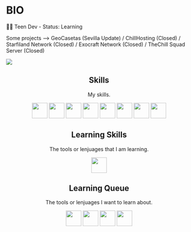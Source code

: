 # BIO
👨‍💻 Teen Dev - Status: Learning

Some projects -->
GeoCasetas (Sevilla Update) / ChillHosting (Closed) / Starfiland Network (Closed) / Exocraft Network (Closed) / TheChill Squad Server (Closed) 
  
![](https://komarev.com/ghpvc/?username=ferrcarrion&color=13BCA9)


<h2 align="center">Skills</h2>
<p align="center">My skills.</p>

<p align="center">
  
  <img src='https://raw.githubusercontent.com/sammwyy/sammwyy/master/skills/Nginx.png' height='42px'/>
  <img src='https://raw.githubusercontent.com/sammwyy/sammwyy/master/skills/cloudflare.png' height='42px'/>
  <img src='https://raw.githubusercontent.com/sammwyy/sammwyy/master/skills/css.png' height='42px'/>
  <img src='https://raw.githubusercontent.com/sammwyy/sammwyy/master/skills/html.png' height='42px'>
  <img src='https://raw.githubusercontent.com/sammwyy/sammwyy/master/skills/mariadb.png' height='42px'>
  <img src='https://raw.githubusercontent.com/sammwyy/sammwyy/master/skills/mysql.png' height='42px'>
  <img src='https://i.imgur.com/qgoPsVP.png' height='42px'>
  <img src='https://i.imgur.com/1RYlSps.png' height='42px'>
  
  
</p>

<h2 align="center">Learning Skills</h2>
<p align="center">The tools or lenjuages that I am learning.</p>

<p align="center">
  <img src='https://raw.githubusercontent.com/sammwyy/sammwyy/master/skills/python.png' height='42px'>
</p>

<h2 align="center">Learning Queue</h2>
<p align="center">The tools or lenjuages I want to learn about.</p>

<p align="center">
  
  <img src='https://raw.githubusercontent.com/sammwyy/sammwyy/master/skills/csharp.png' height='42px'/>
  <img src='https://raw.githubusercontent.com/sammwyy/sammwyy/master/skills/nodejs.png' height='42px'>
  <img src='https://raw.githubusercontent.com/sammwyy/sammwyy/master/skills/php.png' height='42px'>
  <img src='https://raw.githubusercontent.com/sammwyy/sammwyy/master/skills/java.png' height='42px'>
  
</p>
